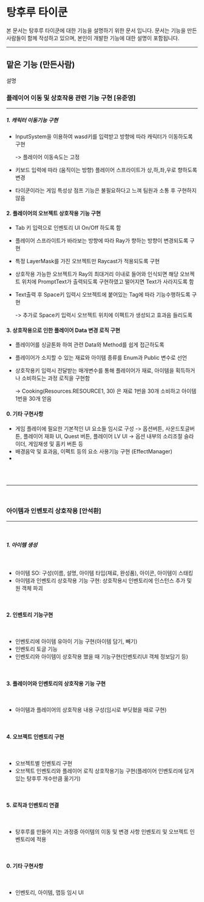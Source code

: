 탕후루 타이쿤
=============
본 문서는 탕후루 타이쿤에 대한 기능을 설명하기 위한 문서 입니다.
문서는 기능을 만든 사람들이 함께 작성하고 있으며, 본인이 개발한 기능에 대한 설명이 포함됩니다.

* * *
맡은 기능 (만든사람)
---
설명




### 플레이어 이동 및 상호작용 관련 기능 구현 [유준영]
---

##### 1. 캐릭터 이동기능 구현

- InputSystem을 이용하여 wasd키를 입력받고 방향에 따라 캐릭터가 이동하도록 구현
  
	-> 플레이어 이동속도는 고정
- 키보드 입력에 따라 (움직이는 방향) 플레이어 스프라이트가 상,하,좌,우로 향하도록 변경
- 타이쿤이라는 게임 특성상 점프 기능은 불필요하다고 느껴 팀원과 소통 후 구현하지 않음

#### 2. 플레이어의 오브젝트 상호작용 기능 구현

- Tab 키 입력으로 인벤토리 UI On/Off 하도록 함
- 플레이어 스프라이트가 바라보는 방향에 따라 Ray가 향하는 방향이 변경되도록 구현
- 특정 LayerMask를 가진 오브젝트만 Raycast가 적용되도록 구현
- 상호작용 가능한 오브젝트가 Ray의 최대거리 이내로 들어와 인식되면 해당 오브젝트 위치에 PromptText가 출력되도록 구현하였고 떨어지면 Text가 사라지도록 함
- Text출력 후 Space키 입력시 오브젝트에 붙어있는 Tag에 따라 기능수행하도록 구현
  
	-> 추가로 Space키 입력시 오브젝트 위치에 이펙트가 생성되고 효과음 들리도록 

#### 3. 상호작용으로 인한 플레이어 Data 변경 로직 구현 

- 플레이어를 싱글톤화 하여 관련 Data와 Method를 쉽게 접근하도록 
- 플레이어가 소지할 수 있는 재료와 아이템 종류를 Enum과 Public 변수로 선언
- 상호작용키 입력시 전달받는 매개변수를 통해 플레이어가 재료, 아이템을 획득하거나 소비하도는 과정 로직을 구현함
  
	-> Cooking(Resources.RESOURCE1, 30) 은 재료 1번을 30개 소비하고 아이템 1번을 30개 얻음 
#### 0. 기타 구현사항

- 게임 플레이에 필요한 기본적인 UI 요소들 임시로 구성
	-> 옵션버튼, 사운드토글버튼, 플레이어 재화 UI, Quest 버튼, 플레이어 LV UI
	-> 옵션 내부의 소리조절 슬라이더, 게임재생 및 홈키 버튼 등
-  배경음악 및 효과음, 이펙트 등의 요소 사용기능 구현 (EffectManager)
-  
<br>
<br>

---
<br>

### 아이템과 인벤토리 상호작용 [안석환]
---
<br>

##### 1. 아이템 생성
<br>

- 아이템 SO: 구성(이름, 설명, 아이템 타입(재료, 완성품), 아이콘, 아이템이 스태킹
- 아이템과 인벤토리 상호작용 기능 구현: 상호작용시 인벤토리에 인스턴스 추가 및 원 객체 파괴
<br>

#### 2. 인벤토리 기능구현
<br>

- 인벤토리에 아이템 유아이 기능 구현(아이템 담기, 빼기)
- 인벤토리 토글 기능
- 인벤토리와 아이템이 상호작용 했을 때 기능구현(인벤토리UI 객체 정보담기 등)

<br>

#### 3. 플레이어와 인벤토리의 상호작용 기능 구현
<br>

- 아이템과 플레이어의 상호작용 내용 구성(임시로 부딧혔을 때로 구현)
<br>

#### 4. 오브젝트 인벤토리 구현
<br>

- 오브젝트별 인벤토리 구현
- 오브젝트 인벤토리와 플레이어 로직 상호작용기능 구현(플레이어 인벤토리에 담겨있는 탕후루 개수만큼 옮기기)
<br>

#### 5. 로직과 인벤토리 연결
<br>

- 탕후루를 만들어 지는 과정중 아이템의 이동 및 변경 사항 인벤토리 및 오브젝트 인벤토리에 적용
<br>

#### 0. 기타 구현사항
<br>

- 인벤토리, 아이템, 맵등 임시 UI
